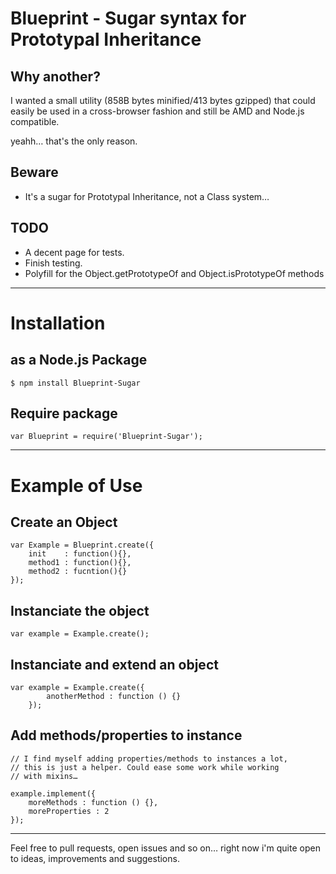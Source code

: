 Blueprint - Sugar syntax for Prototypal Inheritance
===================================================

Why another?
------------

I wanted a small utility (858B bytes minified/413 bytes gzipped) that could easily be used in a cross-browser fashion and still be AMD and Node.js compatible.

yeahh… that's the only reason.

Beware
------
* It's a sugar for Prototypal Inheritance, not a Class system…

TODO
----
* A decent page for tests.
* Finish testing.
* Polyfill for the Object.getPrototypeOf and Object.isPrototypeOf methods

---

Installation
============

as a Node.js Package
--------------------

    $ npm install Blueprint-Sugar

Require package
---------------

    var Blueprint = require('Blueprint-Sugar');

---

Example of Use
==============

Create an Object
----------------

    var Example = Blueprint.create({
        init    : function(){},
        method1 : function(){},
        method2 : fucntion(){}
    });

Instanciate the object
----------------------

    var example = Example.create();

Instanciate and extend an object
--------------------------------

    var example = Example.create({
            anotherMethod : function () {}
        });

Add methods/properties to instance
----------------------------------

    // I find myself adding properties/methods to instances a lot,
    // this is just a helper. Could ease some work while working
    // with mixins…

    example.implement({
        moreMethods : function () {},
        moreProperties : 2
    });

----

Feel free to pull requests, open issues and so on… right now i'm quite open to ideas, improvements and suggestions.
